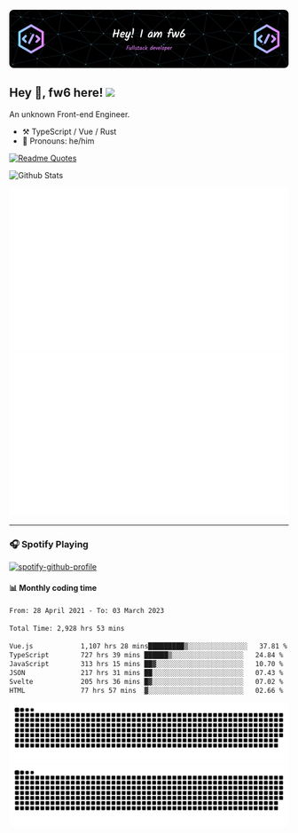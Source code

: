 ![Header](github-header-image.png)

## Hey 👋, fw6 here! <img src="https://github.githubassets.com/images/mona-whisper.gif" height="24" />


An unknown Front-end Engineer.

-   :hammer_and_pick: TypeScript / Vue / Rust
-   :man: Pronouns: he/him


[![Readme Quotes](https://quotes-github-readme.vercel.app/api?type=horizontal&theme=algolia)](https://github.com/piyushsuthar/github-readme-quotes)



![Github Stats](https://github-readme-stats.vercel.app/api?username=fw6&bg_color=30,e96443,904e95&title_color=fff&text_color=fff)

![](https://raw.githubusercontent.com/fw6/github-stats-transparent/output/generated/overview.svg)
![](https://raw.githubusercontent.com/fw6/github-stats-transparent/output/generated/languages.svg)


---

### 🎧 Spotify Playing

<!-- ![spotify-github-profile](/img/default.svg) -->

[![spotify-github-profile](https://spotify-github-profile.vercel.app/api/view?uid=r6wn4hdvypv0lkzyrj0e0pjct&cover_image=true&theme=default&bar_color=53b14f&bar_color_cover=true)](https://github.com/kittinan/spotify-github-profile)
#### :bar_chart: Monthly coding time

<!--START_SECTION:waka-->

```text
From: 28 April 2021 - To: 03 March 2023

Total Time: 2,928 hrs 53 mins

Vue.js            1,107 hrs 28 mins█████████▒░░░░░░░░░░░░░░░   37.81 %
TypeScript        727 hrs 39 mins ██████▒░░░░░░░░░░░░░░░░░░   24.84 %
JavaScript        313 hrs 15 mins ██▓░░░░░░░░░░░░░░░░░░░░░░   10.70 %
JSON              217 hrs 31 mins ██░░░░░░░░░░░░░░░░░░░░░░░   07.43 %
Svelte            205 hrs 36 mins █▓░░░░░░░░░░░░░░░░░░░░░░░   07.02 %
HTML              77 hrs 57 mins  ▓░░░░░░░░░░░░░░░░░░░░░░░░   02.66 %
```

<!--END_SECTION:waka-->




![github contribution grid snake animation](https://raw.githubusercontent.com/platane/platane/output/github-contribution-grid-snake-dark.svg#gh-dark-mode-only)![github contribution grid snake animation](https://raw.githubusercontent.com/platane/platane/output/github-contribution-grid-snake.svg#gh-light-mode-only)
